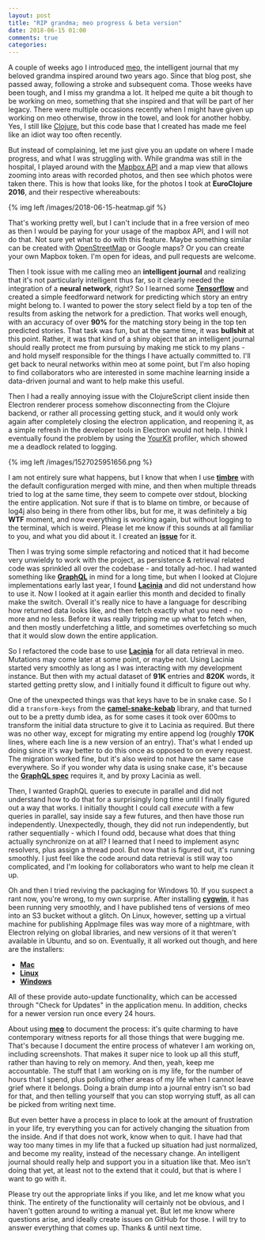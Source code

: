 ```yaml
---
layout: post
title: "RIP grandma; meo progress & beta version"
date: 2018-06-15 01:00
comments: true
categories: 
---
```


A couple of weeks ago I introduced [meo](https://github.com/matthiasn/meo), the intelligent journal that my beloved grandma inspired around two years ago. Since that blog post, she passed away, following a stroke and subsequent coma. Those weeks have been tough, and I miss my grandma a lot. It helped me quite a bit though to be working on meo, something that she inspired and that will be part of her legacy. There were multiple occasions recently when I might have given up working on meo otherwise, throw in the towel, and look for another hobby. Yes, I still like [Clojure](https://clojure.org/), but this code base that I created has made me feel like an idiot way too often recently.

<!-- more -->

But instead of complaining, let me just give you an update on where I made progress, and what I was struggling with. While grandma was still in the hospital, I played around with the [Mapbox API](https://www.mapbox.com/api-documentation/) and a map view that allows zooming into areas with recorded photos, and then see which photos were taken there. This is how that looks like, for the photos I took at **EuroClojure 2016**, and their respective whereabouts:

{% img left /images/2018-06-15-heatmap.gif %}

That's working pretty well, but I can't include that in a free version of meo as then I would be paying for your usage of the mapbox API, and I will not do that. Not sure yet what to do with this feature. Maybe something similar can be created with [OpenStreetMap](https://www.openstreetmap.org/) or Google maps? Or you can create your own Mapbox token. I'm open for ideas, and pull requests are welcome.

Then I took issue with me calling meo an **intelligent journal** and realizing that it's not particularly intelligent thus far, so it clearly needed the integration of a **neural network**, right? So I learned some **[Tensorflow](https://www.tensorflow.org/)** and created a simple feedforward network for predicting which story an entry might belong to. I wanted to power the story select field by a top ten of the results from asking the network for a prediction. That works well enough, with an accuracy of over **90%** for the matching story being in the top ten predicted stories. That task was fun, but at the same time, it was **bullshit** at this point. Rather, it was that kind of a shiny object that an intelligent journal should really protect me from pursuing by making me stick to my plans - and hold myself responsible for the things I have actually committed to. I'll get back to neural networks within meo at some point, but I'm also hoping to find collaborators who are interested in some machine learning inside a data-driven journal and want to help make this useful.

Then I had a really annoying issue with the ClojureScript client inside then Electron renderer process somehow disconnecting from the Clojure backend, or rather all processing getting stuck, and it would only work again after completely closing the electron application, and reopening it, as a simple refresh in the developer tools in Electron would not help. I think I eventually found the problem by using the [YourKit](https://www.yourkit.com/) profiler, which showed me a deadlock related to logging. 

{% img left /images/1527025951656.png %}

I am not entirely sure what happens, but I know that when I use **[timbre](https://github.com/ptaoussanis/timbre)** with the default configuration merged with mine, and then when multiple threads tried to log at the same time, they seem to compete over stdout, blocking the entire application. Not sure if that is to blame on timbre, or because of log4j also being in there from other libs, but for me, it was definitely a big **WTF** moment, and now everything is working again, but without logging to the terminal, which is weird. Please let me know if this sounds at all familiar to you, and what you did about it. I created an **[issue](https://github.com/matthiasn/meo/issues/13)** for it.

Then I was trying some simple refactoring and noticed that it had become very unwieldy to work with the project, as persistence & retrieval related code was sprinkled all over the codebase - and totally ad-hoc. I had wanted something like **[GraphQL](https://graphql.org)** in mind for a long time, but when I looked at Clojure implementations early last year, I found **[Lacinia](https://github.com/walmartlabs/lacinia)** and did not understand how to use it. Now I looked at it again earlier this month and decided to finally make the switch. Overall it's really nice to have a language for describing how returned data looks like, and then fetch exactly what you need - no more and no less. Before it was really tripping me up what to fetch when, and then mostly underfetching a little, and sometimes overfetching so much that it would slow down the entire application.

So I refactored the code base to use **[Lacinia](https://github.com/walmartlabs/lacinia)** for all data retrieval in meo. Mutations may come later at some point, or maybe not. Using Lacinia started very smoothly as long as I was interacting with my development instance. But then with my actual dataset of **91K** entries and **820K** words, it started getting pretty slow, and I initially found it difficult to figure out why. 

One of the unexpected things was that keys have to be in snake case. So I did a `transform-keys` from the **[camel-snake-kebab](https://github.com/qerub/camel-snake-kebab)** library, and that turned out to be a pretty dumb idea, as for some cases it took over 600ms to transform the initial data structure to give it to Lacinia as required. But there was no other way, except for migrating my entire append log (roughly **170K** lines, where each line is a new version of an entry). That's what I ended up doing since it's way better to do this once as opposed to on every request. The migration worked fine, but it's also weird to not have the same case everywhere. So if you wonder why data is using snake case, it's because the **[GraphQL spec](http://facebook.github.io/graphql/June2018/)** requires it, and by proxy Lacinia as well.

Then, I wanted GraphQL queries to execute in parallel and did not understand how to do that for a surprisingly long time until I finally figured out a way that works. I initially thought I could call *execute* with a few queries in parallel, say inside say a few futures, and then have those run independently. Unexpectedly, though, they did not run independently, but rather sequentially - which I found odd, because what does that thing actually synchronize on at all? I learned that I need to implement async resolvers, plus assign a thread pool. But now that is figured out, it's running smoothly. I just feel like the code around data retrieval is still way too complicated, and I'm looking for collaborators who want to help me clean it up.

Oh and then I tried reviving the packaging for Windows 10. If you suspect a rant now, you're wrong, to my own surprise. After installing **[cygwin](https://www.cygwin.com/)**, it has been running very smoothly, and I have published tens of versions of meo into an S3 bucket without a glitch. On Linux, however, setting up a virtual machine for publishing AppImage files was way more of a nightmare, with Electron relying on global libraries, and new versions of it that weren't available in Ubuntu, and so on. Eventually, it all worked out though, and here are the installers:

- **[Mac](https://rebrand.ly/meo-release-mac)**
- **[Linux](http://rebrand.ly/meo-release-linux)**
- **[Windows](http://rebrand.ly/meo-release-windows)**

All of these provide auto-update functionality, which can be accessed through "Check for Updates" in the application menu. In addition, checks for a newer version run once every 24 hours.

About using **[meo](https://github.com/matthiasn/meo)** to document the process: it's quite charming to have contemporary witness reports for all those things that were bugging me. That's because I document the entire process of whatever I am working on, including screenshots. That makes it super nice to look up all this stuff, rather than having to rely on memory. And then, yeah, keep me accountable. The stuff that I am working on is my life, for the number of hours that I spend, plus polluting other areas of my life when I cannot leave grief where it belongs. Doing a brain dump into a journal entry isn't so bad for that, and then telling yourself that you can stop worrying stuff, as all can be picked from writing next time.

But even better have a process in place to look at the amount of frustration in your life, try everything you can for actively changing the situation from the inside. And if that does not work, know when to quit. I have had that way too many times in my life that a fucked up situation had just normalized, and become my reality, instead of the necessary change. An intelligent journal should really help and support you in a situation like that. Meo isn't doing that yet, at least not to the extend that it could, but that is where I want to go with it.

Please try out the appropriate links if you like, and let me know what you think. The entirety of the functionality will certainly not be obvious, and I haven't gotten around to writing a manual yet. But let me know where questions arise, and ideally create issues on GitHub for those. I will try to answer everything that comes up. Thanks & until next time. 